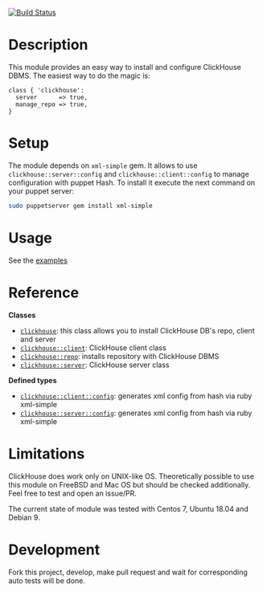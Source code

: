 [![Build Status](https://travis-ci.org/innogames/puppet-clickhouse.svg?branch=master)](https://travis-ci.org/innogames/puppet-clickhouse)
# Description
This module provides an easy way to install and configure ClickHouse DBMS. The easiest way to do the magic is:
```puppet
class { 'clickhouse':
  server      => true,
  manage_repo => true,
}
```

# Setup
The module depends on `xml-simple` gem. It allows to use `clickhouse::server::config` and `clickhouse::client::config` to manage configuration with puppet Hash. To install it execute the next command on your puppet server:
```bash
sudo puppetserver gem install xml-simple
```

# Usage
See the [examples](./REFERENCE.md#examples)

# Reference
**Classes**
* [`clickhouse`](./REFERENCE.md#clickhouse): this class allows you to install ClickHouse DB's repo, client and server
* [`clickhouse::client`](./REFERENCE.md#clickhouseclient): ClickHouse client class
* [`clickhouse::repo`](./REFERENCE.md#clickhouserepo): installs repository with ClickHouse DBMS
* [`clickhouse::server`](./REFERENCE.md#clickhouseserver): ClickHouse server class

**Defined types**
* [`clickhouse::client::config`](./REFERENCE.md#clickhouseclientconfig): generates xml config from hash via ruby xml-simple
* [`clickhouse::server::config`](./REFERENCE.md#clickhouseserverconfig): generates xml config from hash via ruby xml-simple

# Limitations
ClickHouse does work only on UNIX-like OS. Theoretically possible to use this module on FreeBSD and Mac OS but should be checked additionally. Feel free to test and open an issue/PR.

The current state of module was tested with Centos 7, Ubuntu 18.04 and Debian 9.

# Development
Fork this project, develop, make pull request and wait for corresponding auto tests will be done.
